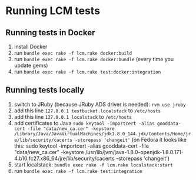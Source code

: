 # Running LCM tests

## Running tests in Docker

1. install Docker
1. run `bundle exec rake -f lcm.rake docker:build`
1. run `bundle exec rake -f lcm.rake docker:bundle` (every time you update gems)
1. run `bundle exec rake -f lcm.rake test:docker:integration`

## Running tests locally
1. switch to JRuby (because JRuby ADS driver is needed): `rvm use jruby`
1. add this line `127.0.0.1 testbucket.localstack` to `/etc/hosts`
1. add this line `127.0.0.1 localstack` to `/etc/hosts`
1. add certificates to Java `sudo keytool -importcert -alias
   gooddata-cert -file "data/new_ca.cer" -keystore
/Library/Java/JavaVirtualMachines/jdk1.8.0_144.jdk/Contents/Home/jre/lib/security/cacerts
-storepass 'changeit'` (on Fedora it looks like this: sudo keytool -importcert -alias gooddata-cert -file "data/new_ca.cer" -keystore /usr/lib/jvm/java-1.8.0-openjdk-1.8.0.171-4.b10.fc27.x86_64/jre/lib/security/cacerts -storepass 'changeit')
1. start localstack: `bundle exec rake -f lcm.rake localstack:start`
1. run `bundle exec rake -f lcm.rake test:integration`

